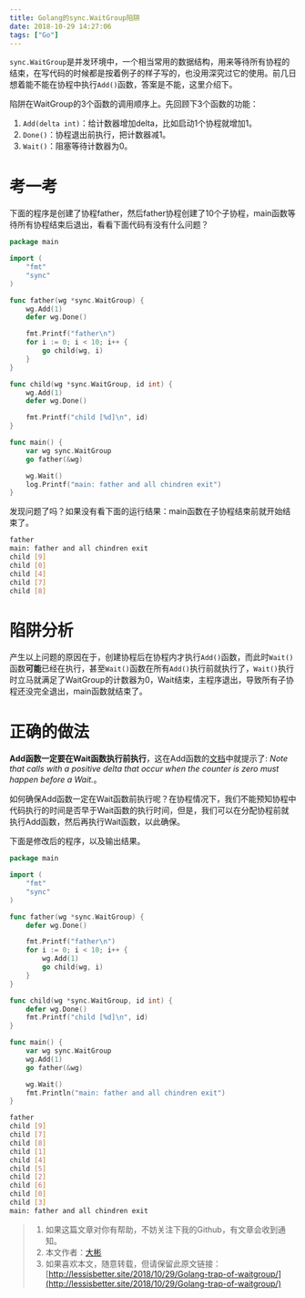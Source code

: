 ```yaml
---
title: Golang的sync.WaitGroup陷阱
date: 2018-10-29 14:27:06
tags: ["Go"]
---
```


`sync.WaitGroup`是并发环境中，一个相当常用的数据结构，用来等待所有协程的结束，在写代码的时候都是按着例子的样子写的，也没用深究过它的使用。前几日想着能不能在协程中执行`Add()`函数，答案是不能，这里介绍下。

陷阱在WaitGroup的3个函数的调用顺序上。先回顾下3个函数的功能：

1. `Add(delta int)`：给计数器增加delta，比如启动1个协程就增加1。
2. `Done()`：协程退出前执行，把计数器减1。
3. `Wait()`：阻塞等待计数器为0。

<!--more-->

# 考一考

下面的程序是创建了协程father，然后father协程创建了10个子协程，main函数等待所有协程结束后退出，看看下面代码有没有什么问题？

```go
package main

import (
	"fmt"
	"sync"
)

func father(wg *sync.WaitGroup) {
	wg.Add(1)
	defer wg.Done()

	fmt.Printf("father\n")
	for i := 0; i < 10; i++ {
		go child(wg, i)
	}
}

func child(wg *sync.WaitGroup, id int) {
	wg.Add(1)
	defer wg.Done()

	fmt.Printf("child [%d]\n", id)
}

func main() {
	var wg sync.WaitGroup
	go father(&wg)

	wg.Wait()
	log.Printf("main: father and all chindren exit")
}
```

发现问题了吗？如果没有看下面的运行结果：main函数在子协程结束前就开始结束了。

```bash
father
main: father and all chindren exit
child [9]
child [0]
child [4]
child [7]
child [8]
```

# 陷阱分析

产生以上问题的原因在于，创建协程后在协程内才执行`Add()`函数，而此时`Wait()`函数**可能**已经在执行，甚至`Wait()`函数在所有`Add()`执行前就执行了，`Wait()`执行时立马就满足了WaitGroup的计数器为0，Wait结束，主程序退出，导致所有子协程还没完全退出，main函数就结束了。



# 正确的做法

**Add函数一定要在Wait函数执行前执行**，这在Add函数的[文档](https://golang.org/src/sync/waitgroup.go?s=2022:2057#L43)中就提示了: *Note that calls with a positive delta that occur when the counter is zero must happen before a Wait.*。

如何确保Add函数一定在Wait函数前执行呢？在协程情况下，我们不能预知协程中代码执行的时间是否早于Wait函数的执行时间，但是，我们可以在分配协程前就执行Add函数，然后再执行Wait函数，以此确保。

下面是修改后的程序，以及输出结果。

```go
package main

import (
	"fmt"
	"sync"
)

func father(wg *sync.WaitGroup) {
	defer wg.Done()

	fmt.Printf("father\n")
	for i := 0; i < 10; i++ {
		wg.Add(1)
		go child(wg, i)
	}
}

func child(wg *sync.WaitGroup, id int) {
	defer wg.Done()
	fmt.Printf("child [%d]\n", id)
}

func main() {
	var wg sync.WaitGroup
	wg.Add(1)
	go father(&wg)

	wg.Wait()
	fmt.Println("main: father and all chindren exit")
}
```



```bash
father
child [9]
child [7]
child [8]
child [1]
child [4]
child [5]
child [2]
child [6]
child [0]
child [3]
main: father and all chindren exit
```

> 1. 如果这篇文章对你有帮助，不妨关注下我的Github，有文章会收到通知。
> 2. 本文作者：[大彬](http://lessisbetter.site/about/)
> 3. 如果喜欢本文，随意转载，但请保留此原文链接：[http://lessisbetter.site/2018/10/29/Golang-trap-of-waitgroup/](http://lessisbetter.site/2018/10/29/Golang-trap-of-waitgroup/)